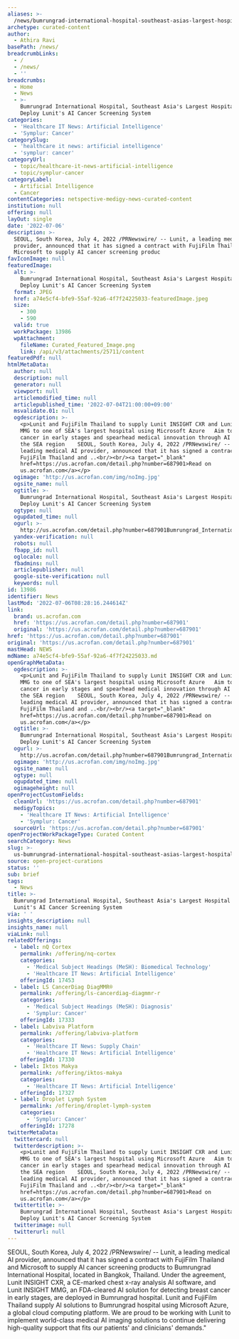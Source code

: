 ```yaml
---
aliases: >-
  /news/bumrungrad-international-hospital-southeast-asias-largest-hospital-to-deploy-lunits-ai-cancer-screening-system
archetype: curated-content
author:
  - Athira Ravi
basePath: /news/
breadcrumbLinks:
  - /
  - /news/
  - ''
breadcrumbs:
  - Home
  - News
  - >-
    Bumrungrad International Hospital, Southeast Asia's Largest Hospital to
    Deploy Lunit's AI Cancer Screening System
categories:
  - 'Healthcare IT News: Artificial Intelligence'
  - 'Symplur: Cancer'
categorySlug:
  - 'healthcare it news: artificial intelligence'
  - 'symplur: cancer'
categoryUrl:
  - topic/healthcare-it-news-artificial-intelligence
  - topic/symplur-cancer
categoryLabel:
  - Artificial Intelligence
  - Cancer
contentCategories: netspective-medigy-news-curated-content
institution: null
offering: null
layOut: single
date: '2022-07-06'
description: >-
  SEOUL, South Korea, July 4, 2022 /PRNewswire/ -- Lunit, a leading medical AI
  provider, announced that it has signed a contract with FujiFilm Thailand and
  Microsoft to supply AI cancer screening produc
favIconImage: null
featuredImage:
  alt: >-
    Bumrungrad International Hospital, Southeast Asia's Largest Hospital to
    Deploy Lunit's AI Cancer Screening System
  format: JPEG
  href: a74e5cf4-bfe9-55af-92a6-4f7f24225033-featuredImage.jpeg
  size:
    - 300
    - 590
  valid: true
  workPackage: 13986
  wpAttachment:
    fileName: Curated_Featured_Image.png
    link: /api/v3/attachments/25711/content
featuredPdf: null
htmlMetaData:
  author: null
  description: null
  generator: null
  viewport: null
  articlemodified_time: null
  articlepublished_time: '2022-07-04T21:00:00+09:00'
  msvalidate.01: null
  ogdescription: >-
    <p>Lunit and FujiFilm Thailand to supply Lunit INSIGHT CXR and Lunit INSIGHT
    MMG to one of SEA's largest hospital using Microsoft Azure   Aim to detect
    cancer in early stages and spearhead medical innovation through AI across
    the SEA region    SEOUL, South Korea, July 4, 2022 /PRNewswire/ -- Lunit, a
    leading medical AI provider, announced that it has signed a contract with
    FujiFilm Thailand and ..<br/><br/><a target="_blank"
    href=https://us.acrofan.com/detail.php?number=687901>Read on
    us.acrofan.com</a></p>
  ogimage: 'http://us.acrofan.com/img/noImg.jpg'
  ogsite_name: null
  ogtitle: >-
    Bumrungrad International Hospital, Southeast Asia's Largest Hospital to
    Deploy Lunit's AI Cancer Screening System
  ogtype: null
  ogupdated_time: null
  ogurl: >-
    http://us.acrofan.com/detail.php?number=687901Bumrungrad_International_Hospital,_Southeast_Asia's_Largest_Hospital_to_Deploy_Lunit's_AI_Cancer_Screening_System
  yandex-verification: null
  robots: null
  fbapp_id: null
  oglocale: null
  fbadmins: null
  articlepublisher: null
  google-site-verification: null
  keywords: null
id: 13986
identifier: News
lastMod: '2022-07-06T08:28:16.244614Z'
link:
  brand: us.acrofan.com
  href: 'https://us.acrofan.com/detail.php?number=687901'
  original: 'https://us.acrofan.com/detail.php?number=687901'
href: 'https://us.acrofan.com/detail.php?number=687901'
original: 'https://us.acrofan.com/detail.php?number=687901'
mastHead: NEWS
mdName: a74e5cf4-bfe9-55af-92a6-4f7f24225033.md
openGraphMetaData:
  ogdescription: >-
    <p>Lunit and FujiFilm Thailand to supply Lunit INSIGHT CXR and Lunit INSIGHT
    MMG to one of SEA's largest hospital using Microsoft Azure   Aim to detect
    cancer in early stages and spearhead medical innovation through AI across
    the SEA region    SEOUL, South Korea, July 4, 2022 /PRNewswire/ -- Lunit, a
    leading medical AI provider, announced that it has signed a contract with
    FujiFilm Thailand and ..<br/><br/><a target="_blank"
    href=https://us.acrofan.com/detail.php?number=687901>Read on
    us.acrofan.com</a></p>
  ogtitle: >-
    Bumrungrad International Hospital, Southeast Asia's Largest Hospital to
    Deploy Lunit's AI Cancer Screening System
  ogurl: >-
    http://us.acrofan.com/detail.php?number=687901Bumrungrad_International_Hospital,_Southeast_Asia's_Largest_Hospital_to_Deploy_Lunit's_AI_Cancer_Screening_System
  ogimage: 'http://us.acrofan.com/img/noImg.jpg'
  ogsite_name: null
  ogtype: null
  ogupdated_time: null
  ogimageheight: null
openProjectCustomFields:
  cleanUrl: 'https://us.acrofan.com/detail.php?number=687901'
  medigyTopics:
    - 'Healthcare IT News: Artificial Intelligence'
    - 'Symplur: Cancer'
  sourceUrl: 'https://us.acrofan.com/detail.php?number=687901'
openProjectWorkPackageType: Curated Content
searchCategory: News
slug: >-
  us-bumrungrad-international-hospital-southeast-asias-largest-hospital-to-deploy-lunits-ai-cancer-screening-system
source: open-project-curations
status: ''
sub: brief
tags:
  - News
title: >-
  Bumrungrad International Hospital, Southeast Asia's Largest Hospital to Deploy
  Lunit's AI Cancer Screening System
via: ' '
insights_description: null
insights_name: null
viaLink: null
relatedOfferings:
  - label: nQ Cortex
    permalink: /offering/nq-cortex
    categories:
      - 'Medical Subject Headings (MeSH): Biomedical Technology'
      - 'Healthcare IT News: Artificial Intelligence'
    offeringId: 17453
  - label: LS CancerDiag DiagMMR®
    permalink: /offering/ls-cancerdiag-diagmmr-r
    categories:
      - 'Medical Subject Headings (MeSH): Diagnosis'
      - 'Symplur: Cancer'
    offeringId: 17333
  - label: Labviva Platform
    permalink: /offering/labviva-platform
    categories:
      - 'Healthcare IT News: Supply Chain'
      - 'Healthcare IT News: Artificial Intelligence'
    offeringId: 17330
  - label: Iktos Makya
    permalink: /offering/iktos-makya
    categories:
      - 'Healthcare IT News: Artificial Intelligence'
    offeringId: 17327
  - label: Droplet Lymph System
    permalink: /offering/droplet-lymph-system
    categories:
      - 'Symplur: Cancer'
    offeringId: 17278
twitterMetaData:
  twittercard: null
  twitterdescription: >-
    <p>Lunit and FujiFilm Thailand to supply Lunit INSIGHT CXR and Lunit INSIGHT
    MMG to one of SEA's largest hospital using Microsoft Azure   Aim to detect
    cancer in early stages and spearhead medical innovation through AI across
    the SEA region    SEOUL, South Korea, July 4, 2022 /PRNewswire/ -- Lunit, a
    leading medical AI provider, announced that it has signed a contract with
    FujiFilm Thailand and ..<br/><br/><a target="_blank"
    href=https://us.acrofan.com/detail.php?number=687901>Read on
    us.acrofan.com</a></p>
  twittertitle: >-
    Bumrungrad International Hospital, Southeast Asia's Largest Hospital to
    Deploy Lunit's AI Cancer Screening System
  twitterimage: null
  twitterurl: null
---
```

<p>SEOUL, South Korea, July 4, 2022 /PRNewswire/ -- Lunit, a leading medical AI provider, announced that it has signed a contract with FujiFilm Thailand and Microsoft to supply AI cancer screening products to Bumrungrad International Hospital, located in Bangkok, Thailand.
Under the agreement, Lunit INSIGHT CXR, a CE-marked chest x-ray analysis AI software, and Lunit INSIGHT MMG, an FDA-cleared AI solution for detecting breast cancer in early stages, are deployed in Bumrungrad hospital.
Lunit and FujiFilm Thailand supply AI solutions to Bumrungrad hospital using Microsoft Azure, a global cloud computing platform.
We are proud to be working with Lunit to implement world-class medical AI imaging solutions to continue delivering high-quality support that fits our patients' and clinicians' demands."</p>